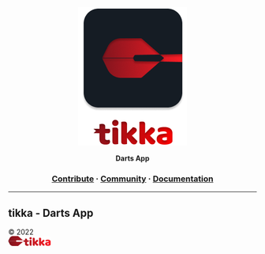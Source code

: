 <a href="#"><p align="center">
<img height=280 src="https://github.com/ChristianLutzCL/tikka/blob/master/assets/3.png?raw=true"/>

</p></a>
<p align="center">
  <strong>Darts App</strong>
</p>

<h3 align="center">
  <a href="https://github.com/OpenReallife/OpenReallife-SAMP/blob/main/CONTRIBUTING.md">Contribute</a>
  <span> · </span>
  <a href="#">Community</a>
  <span> · </span>
  <a href="#">Documentation</a>
</h3>

---

## tikka - Darts App

<div>
    <div>© 2022</div>
    <img height=20 src="https://github.com/ChristianLutzCL/tikka/blob/master/assets/logo.png?raw=true"/>
</div>



